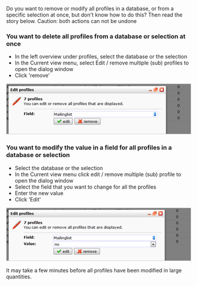 Do you want to remove or modify all profiles in a database, or from a
specific selection at once, but don't know how to do this? Then read the
story below. Caution: both actions can not be undone

### You want to delete all profiles from a database or selection at once

-   In the left overview under profiles, select the database or the
    selection
-   In the Current view menu, select Edit / remove multiple (sub)
    profiles to open the dialog window
-   Click 'remove'

![](../images/removeprofiles.png)

### You want to modify the value in a field for all profiles in a database or selection

-   Select the database or the selection
-   In the Current view menu click edit / remove multiple (sub) profile
    to open the dialog window
-   Select the field that you want to change for all the profiles
-   Enter the new value
-   Click 'Edit'

![](../images/editprofiles.png)

It may take a few minutes before all profiles have been modified in
large quantities.
